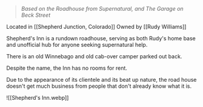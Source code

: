> *Based on the Roadhouse from Supernatural, and The Garage on Beck Street*

Located in [[Shepherd Junction, Colorado]]
Owned by [[Rudy Williams]]

Shepherd's Inn is a rundown roadhouse, serving as both Rudy's home base and unofficial hub for anyone seeking supernatural help.

There is an old Winnebago and old cab-over camper parked out back.

Despite the name, the Inn has no rooms for rent.

Due to the appearance of its clientele and its beat up nature, the road house doesn't get much business from people that don't already know what it is.

![[Shepherd's Inn.webp]]